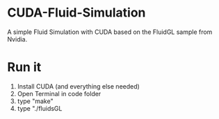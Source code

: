 # CUDA-Fluid-Simulation
A simple Fluid Simulation with CUDA based on the FluidGL sample from Nvidia.

# Run it
1) Install CUDA (and everything else needed)
2) Open Terminal in code folder
3) type "make"
4) type "./fluidsGL
